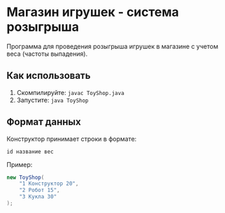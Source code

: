 # Магазин игрушек - система розыгрыша

Программа для проведения розыгрыша игрушек в магазине с учетом веса (частоты выпадения).

## Как использовать

1. Скомпилируйте: `javac ToyShop.java`
2. Запустите: `java ToyShop`

## Формат данных

Конструктор принимает строки в формате:
```
id название вес
```

Пример:
```java
new ToyShop(
    "1 Конструктор 20",
    "2 Робот 15",
    "3 Кукла 30"
);
